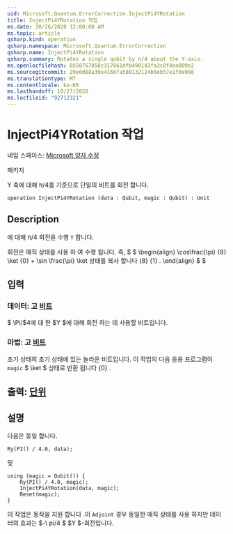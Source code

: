 ```yaml
---
uid: Microsoft.Quantum.ErrorCorrection.InjectPi4YRotation
title: InjectPi4YRotation 작업
ms.date: 10/26/2020 12:00:00 AM
ms.topic: article
qsharp.kind: operation
qsharp.namespace: Microsoft.Quantum.ErrorCorrection
qsharp.name: InjectPi4YRotation
qsharp.summary: Rotates a single qubit by π/4 about the Y-axis.
ms.openlocfilehash: 8558767050c317661dfb490143fa3c8f4ea009e2
ms.sourcegitcommit: 29e0d88a30e4166fa580132124b0eb57e1f0e986
ms.translationtype: MT
ms.contentlocale: ko-KR
ms.lasthandoff: 10/27/2020
ms.locfileid: "92712321"
---
```

# <a name="injectpi4yrotation-operation"></a>InjectPi4YRotation 작업

네임 스페이스: [Microsoft 양자 수정](xref:Microsoft.Quantum.ErrorCorrection)

패키지 [](https://nuget.org/packages/)


Y 축에 대해 π/4를 기준으로 단일의 비트를 회전 합니다.

```qsharp
operation InjectPi4YRotation (data : Qubit, magic : Qubit) : Unit
```


## <a name="description"></a>Description

에 대해 π/4 회전을 수행 `Y` 합니다.

회전은 매직 상태를 사용 하 여 수행 됩니다. 즉, $ $ \begin{align} \cos\frac{\pi} {8} \ket {0} + \sin \frac{\pi} \ket 상태를 복사 합니다 {8} {1} .
\end{align} $ $

## <a name="input"></a>입력

### <a name="data--qubit"></a>데이터: 고 [비트](xref:microsoft.quantum.lang-ref.qubit)

$ \Pi/$4에 대 한 $Y $에 대해 회전 하는 데 사용할 비트입니다.


### <a name="magic--qubit"></a>마법: 고 [비트](xref:microsoft.quantum.lang-ref.qubit)

초기 상태의 초기 상태에 있는 놀라운 비트입니다. 이 작업의 다음 응용 프로그램이 `magic` $ \ket $ 상태로 반환 됩니다 {0} .



## <a name="output--unit"></a>출력: [단위](xref:microsoft.quantum.lang-ref.unit)



## <a name="remarks"></a>설명

다음은 동일 합니다.

```qsharp
Ry(PI() / 4.0, data);
```

및

```qsharp
using (magic = Qubit()) {
    Ry(PI() / 4.0, magic);
    InjectPi4YRotation(data, magic);
    Reset(magic);
}
```

이 작업은 동작을 지원 합니다 .이 `Adjoint` 경우 동일한 매직 상태를 사용 하지만 데이터의 효과는 $-\ pi/4 $ $Y $-회전입니다.